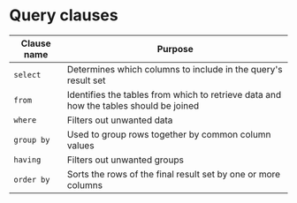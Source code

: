 # Query clauses

| Clause name | Purpose                                                      |
| ----------- | ------------------------------------------------------------ |
| `select`    | Determines which columns to include in the query's result set |
| `from`      | Identifies the tables from which to retrieve data and how the tables should be joined |
| `where`     | Filters out unwanted data                                    |
| `group by`  | Used to group rows together by common column values          |
| `having`    | Filters out unwanted groups                                  |
| `order by`  | Sorts the rows of the final result set by one or more columns |

